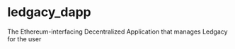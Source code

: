 # ledgacy_dapp
The Ethereum-interfacing Decentralized Application that manages Ledgacy for the user
